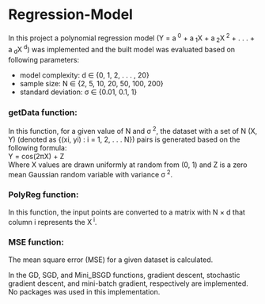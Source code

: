 # Regression-Model
In this project a polynomial regression model (Y = a<sup> 0</sup> + a<sub> 1</sub>X + a<sub> 2</sub>X<sup> 2</sup> + . . . + a<sub> d</sub>X<sup> d</sup>) was implemented and the built model was evaluated based on following parameters: <br />
* model complexity: d ∈ {0, 1, 2, . . . , 20} 
* sample size: N ∈ {2, 5, 10, 20, 50, 100, 200}
* standard deviation: σ ∈ {0.01, 0.1, 1}
            
### getData function:
In this function, for a given value of N and σ<sup> 2</sup>, the dataset with a set of N (X, Y) (denoted as {(xi, yi) : i = 1, 2, . . . N}) pairs is generated based on the following formula: <br />
Y = cos(2πX) + Z <br />
Where X values are drawn uniformly at random from (0, 1) and Z is a zero mean Gaussian random variable with variance σ<sup> 2</sup>. <br />

### PolyReg function:
In this function, the input points are converted to a matrix with N × d that column i represents the X<sup> i</sup>.

### MSE function:
The mean square error (MSE) for a given dataset is calculated.<br />

In the GD, SGD, and Mini_BSGD functions, gradient descent, stochastic gradient descent, and mini-batch gradient, respectively are implemented. No packages was used in this implementation.


